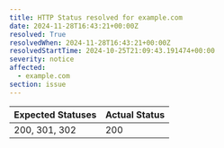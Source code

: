 ```yaml
---
title: HTTP Status resolved for example.com
date: 2024-11-28T16:43:21+00:00Z
resolved: True
resolvedWhen: 2024-11-28T16:43:21+00:00Z
resolvedStartTime: 2024-10-25T21:09:43.191474+00:00
severity: notice
affected:
  - example.com
section: issue
---
```


| Expected Statuses | Actual Status  |
|-------------------|----------------|
| 200, 301, 302 | 200 |
